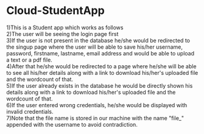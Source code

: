 # Cloud-StudentApp
1)This is a Student app which works as follows <br>
2)The user will be seeing the login page first <br>
3)If the user is not present in the database he/she would be redirected to the singup page where the user will be able to save his/her username, password, firstname, lastname, email address and would be able to upload a text or a pdf file.<br>
4)After that he/she would be redirected to a page where he/she will be able to see all his/her details along with a link to download his/her's uploaded file and the wordcount of that.<br> 
5)If the user already exists in the database he would be directly shown his details along with a link to download his/her's uploaded file and the wordcount of that.<br>
6)If the user entered wrong credentials, he/she would be displayed with invalid credentials.<br>
7)Note that the file name is stored in our machine with the name "file_" appended with the username to avoid contradiction.<br>
